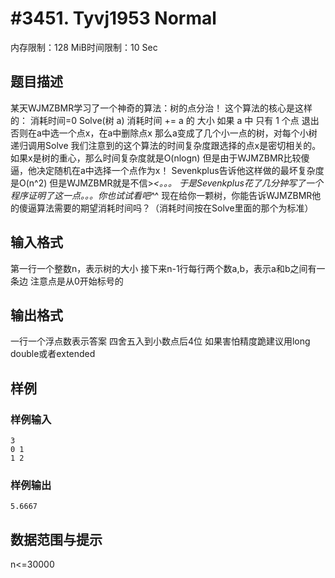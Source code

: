 # #3451. Tyvj1953 Normal

内存限制：128 MiB时间限制：10 Sec

## 题目描述

某天WJMZBMR学习了一个神奇的算法：树的点分治！
这个算法的核心是这样的：
消耗时间=0
Solve(树 a)
 消耗时间 += a 的 大小
 如果 a 中 只有 1 个点
  退出
 否则在a中选一个点x，在a中删除点x
 那么a变成了几个小一点的树，对每个小树递归调用Solve
我们注意到的这个算法的时间复杂度跟选择的点x是密切相关的。
如果x是树的重心，那么时间复杂度就是O(nlogn)
但是由于WJMZBMR比较傻逼，他决定随机在a中选择一个点作为x！
Sevenkplus告诉他这样做的最坏复杂度是O(n^2)
但是WJMZBMR就是不信>_<。。。
于是Sevenkplus花了几分钟写了一个程序证明了这一点。。。你也试试看吧^_^
现在给你一颗树，你能告诉WJMZBMR他的傻逼算法需要的期望消耗时间吗？（消耗时间按在Solve里面的那个为标准）

## 输入格式

第一行一个整数n，表示树的大小
接下来n-1行每行两个数a,b，表示a和b之间有一条边
注意点是从0开始标号的

## 输出格式

一行一个浮点数表示答案
四舍五入到小数点后4位
如果害怕精度跪建议用long double或者extended

## 样例

### 样例输入

    
    3
    0 1
    1 2
    

### 样例输出

    
    5.6667
    

## 数据范围与提示

n<=30000
